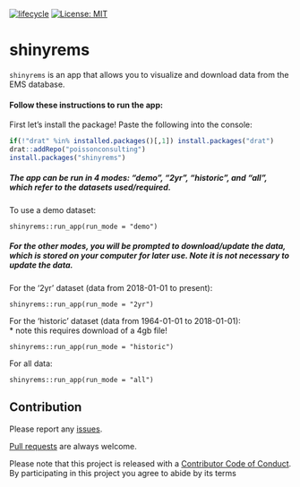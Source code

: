 
<!-- README.md is generated from README.Rmd. Please edit that file -->

[![lifecycle](https://img.shields.io/badge/lifecycle-experimental-orange.svg)](https://www.tidyverse.org/lifecycle/#experimental)
[![License:
MIT](https://img.shields.io/badge/License-MIT-green.svg)](https://opensource.org/licenses/MIT)

# shinyrems

`shinyrems` is an app that allows you to visualize and download data
from the EMS database.

#### Follow these instructions to run the app:

First let’s install the package\! Paste the following into the console:

``` r
if(!"drat" %in% installed.packages()[,1]) install.packages("drat")
drat::addRepo("poissonconsulting")
install.packages("shinyrems")
```

##### The app can be run in 4 modes: “demo”, “2yr”, “historic”, and “all”, which refer to the datasets used/required.

To use a demo
dataset:

    shinyrems::run_app(run_mode = "demo")

##### For the other modes, you will be prompted to download/update the data, which is stored on your computer for later use. Note it is not necessary to update the data.

For the ‘2yr’ dataset (data from 2018-01-01 to present):

    shinyrems::run_app(run_mode = "2yr")

For the ‘historic’ dataset (data from 1964-01-01 to 2018-01-01):  
\* note this requires download of a 4gb file\!

    shinyrems::run_app(run_mode = "historic")

For all data:

    shinyrems::run_app(run_mode = "all")

## Contribution

Please report any
[issues](https://github.com/poissonconsulting/shinyrems/issues).

[Pull requests](https://github.com/poissonconsulting/shinyrems/pulls)
are always welcome.

Please note that this project is released with a [Contributor Code of
Conduct](CONDUCT.md). By participating in this project you agree to
abide by its terms
